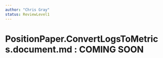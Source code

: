 ```yaml
---
author: "Chris Gray"
status: ReviewLevel1
---
```


# PositionPaper.ConvertLogsToMetrics.document.md  : COMING SOON
